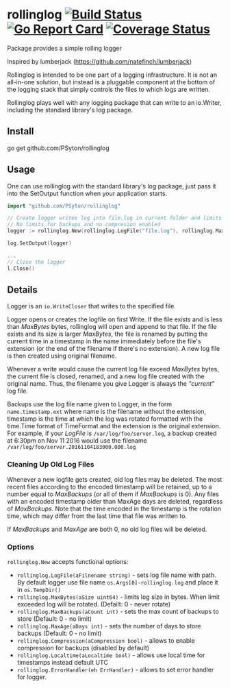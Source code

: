 # rollinglog [![Build Status](https://github.com/PSyton/rollinglog/workflows/build/badge.svg)](https://github.com/PSyton/rollinglog/actions) [![Go Report Card](https://goreportcard.com/badge/github.com/PSyton/rollinglog)](https://goreportcard.com/report/github.com/PSyton/rollinglog) [![Coverage Status](https://coveralls.io/repos/github/PSyton/rollinglog/badge.svg?branch=master)](https://coveralls.io/github/PSyton/rollinglog?branch=master)


Package provides a simple rolling logger

Inspired by lumberjack (https://github.com/natefinch/lumberjack)

Rollinglog is intended to be one part of a logging infrastructure.
It is not an all-in-one solution, but instead is a pluggable
component at the bottom of the logging stack that simply controls the files
to which logs are written.

Rollinglog plays well with any logging package that can write to an
io.Writer, including the standard library's log package.

## Install

go get github.com/PSyton/rollinglog

## Usage

One can use rollinglog with the standard library's log package, just pass it into the SetOutput function when your application starts.

```go
import "github.com/PSyton/rollinglog"

// Create logger writes log into file.log in current folder and limits maximum size by 10Mb
// No limits for backups and no compresion enabled
logger := rollinglog.New(rollinglog.LogFile("file.log"), rollinglog.MaxBytes(10 * 1024 * 1024))

log.SetOutput(logger)

...
// Close the logger
l.Close()

```

## Details

Logger is an `io.WriteCloser` that writes to the specified file.

Logger opens or creates the logfile on first Write. If the file exists and
is less than *MaxBytes* bytes, rollinglog will open and append to that file. If the file exists and its size is larger *MaxBytes*, the file is renamed by putting the current time in a timestamp in the name immediately before the file's extension (or the end of the filename if there's no extension). A new log file is then created using original filename.

Whenever a write would cause the current log file exceed *MaxBytes* bytes,
the current file is closed, renamed, and a new log file created with the
original name. Thus, the filename you give Logger is always the *"current"* log file.

Backups use the log file name given to Logger, in the form `name.timestamp.ext` where name is the filename without the extension, timestamp is the time at which the log was rotated formatted with the time.Time format of TimeFormat and the extension is the original extension. For example, if your *LogFile* is `/var/log/foo/server.log`, a backup created
at 6:30pm on Nov 11 2016 would use the filename `/var/log/foo/server.20161104183000.000.log`

### Cleaning Up Old Log Files

Whenever a new logfile gets created, old log files may be deleted. The most recent files according to the encoded timestamp will be retained, up to a number equal to *MaxBackups* (or all of them if *MaxBackups* is 0). Any files with an encoded timestamp older than MaxAge days are deleted, regardless of *MaxBackups*. Note that the time encoded in the timestamp is the rotation time, which may differ from the last time that file was written to.

If *MaxBackups* and *MaxAge* are both 0, no old log files will be deleted.

### Options

`rollinglog.New` accepts functional options:

* `rollinglog.LogFile(aFilnename string)` - sets log file name with path. By default logger use file name `os.Args[0]-rollinglog.log` and place it in `os.TempDir()`
* `rollinglog.MaxBytes(aSize uint64)` - limits log size in bytes. When limit exceeded log will be rotated. (Defailt: 0 - never rotate)
* `rollinglog.MaxBackups(aCount int)` - sets the max count of backups to store (Default: 0 - no limit)
* `rollinglog.MaxAge(aDays int)` - sets the number of days to store backups (Default: 0 - no limit)
* `rollinglog.Compression(aCompression bool)` - allows to enable compression for backups (disabled by default)
* `rollinglog.Localtime(aLocaltime bool)` - allows use local time for timestamps instead default UTC
* `rollinglog.ErrorHandler(eh ErrHandler)` - allows to set error handler for logger.
